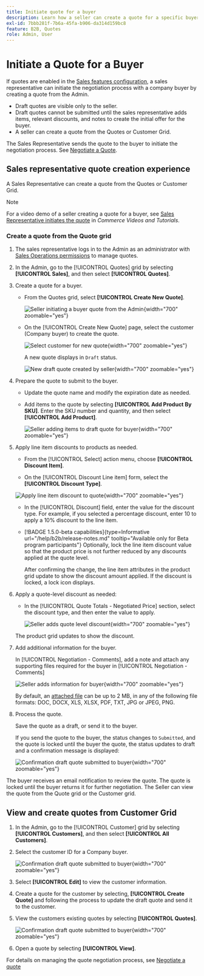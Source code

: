 ```yaml
---
title: Initiate quote for a buyer
description: Learn how a seller can create a quote for a specific buyer to start the negotiation process. The seller can submit quotes only for customers associated with a company account on the selected website.
exl-id: 7bbb281f-7b6a-45fa-b906-da314d159bc8
feature: B2B, Quotes
role: Admin, User
---
```

# Initiate a Quote for a Buyer

If quotes are enabled in the [Sales features configuration](configure-quotes.md), a sales representative can initiate the negotiation process with a company buyer by creating a quote from the Admin.

- Draft quotes are visible only to the seller.
- Draft quotes cannot be submitted until the sales representative adds items, relevant discounts, and notes to create the initial offer for the buyer.
- A seller can create a quote from the Quotes or Customer Grid.

The Sales Representative sends the quote to the buyer to initiate the negotiation process. See [Negotiate a Quote](quote-price-negotiation.md).

## Sales representative quote creation experience

A Sales Representative can create a quote from the Quotes or Customer Grid.

>[!NOTE]
>
>For a video demo of a seller creating a quote for a buyer, see [Sales Representative initiates the quote](https://experienceleague.adobe.com/docs/commerce-learn/tutorials/b2b/b2b-quote/sales-rep-initiates-quote.html) in _Commerce Videos and Tutorials_.

### Create a quote from the Quote grid

1. The sales representative logs in to the Admin as an administrator with [Sales Operations permissions](../systems/permissions.md) to manage quotes.

1. In the Admin, go to the [!UICONTROL Quotes] grid by selecting **[!UICONTROL Sales]**, and then select **[!UICONTROL Quotes]**.

1. Create a quote for a buyer.

   - From the Quotes grid, select **[!UICONTROL Create New Quote]**.

     ![Seller initiating a buyer quote from the Admin](./assets/quote-draft-from-admin.png){width="700" zoomable="yes"}

   - On the [!UICONTROL Create New Quote] page, select the customer (Company buyer) to create the quote.

     ![Select customer for new quote](./assets/quote-draft-from-admin-select-buyer.png){width="700" zoomable="yes"}

     A new quote displays in `Draft` status.

     ![New draft quote created by seller](./assets/quote-create-by-seller.png){width="700" zoomable="yes"}

1. Prepare the quote to submit to the buyer.

   - Update the quote name and modify the expiration date as needed.

   - Add items to the quote by selecting **[!UICONTROL Add Product By SKU]**. Enter the SKU number and quantity, and then select **[!UICONTROL Add Product]**.

     ![Seller adding items to draft quote for buyer](./assets/quote-draft-add-items.png){width="700" zoomable="yes"}

1. Apply line item discounts to products as needed.

   - From the [!UICONTROL Select] action menu, choose **[!UICONTROL Discount Item]**.

   - On the [!UICONTROL Discount Line item] form, select the **[!UICONTROL Discount Type]**.

    ![Apply line item discount to quote](./assets/quote-draft-add-items.png){width="700" zoomable="yes"}

   - In the [!UICONTROL Discount] field, enter the value for the discount type. For example, if you selected a percentage discount, enter 10 to apply a 10% discount to the line item.

   - [!BADGE 1.5.0-beta capabilities]{type=Informative url="/help/b2b/release-notes.md" tooltip="Available only for Beta program participants"} Optionally, lock the line item discount value so that the product price is not further reduced by any discounts applied at the quote level.

     After confirming the change, the line item attributes in the product grid update to show the discount amount applied. If the discount is locked, a lock icon displays.

1. Apply a quote-level discount as needed:

   - In the [!UICONTROL Quote Totals - Negotiated Price] section, select the discount type, and then enter the value to apply.

     ![Seller adds quote level discount](./assets/quote-draft-total-discount.png){width="700" zoomable="yes"}

   The product grid updates to show the discount.

1. Add additional information for the buyer.

   In [!UICONTROL Negotiation - Comments], add a note and attach any supporting files required for the buyer in [!UICONTROL Negotiation - Comments]

   ![Seller adds information for buyer](./assets/quote-draft-add-info-for-buyer.png){width="700" zoomable="yes"}

   By default, an [attached file](configure-quotes.md) can be up to 2 MB, in any of the following file formats: DOC, DOCX, XLS, XLSX, PDF, TXT, JPG or JPEG, PNG.

1. Process the quote.

   Save the quote as a draft, or send it to the buyer.

   If you send the quote to the buyer, the status changes to `Submitted`, and the quote is locked until the buyer the quote, the status updates to draft and a confirmation message is displayed:

   ![Confirmation draft quote submitted to buyer](./assets/quote-draft-submitted-confirmation.png){width="700" zoomable="yes"}

  The buyer receives an email notification to review the quote. The quote is locked until the buyer returns it for further negotiation. The Seller can view the quote from the Quote grid or the Customer grid.

## View and create quotes from Customer Grid

1. In the Admin, go to the [!UICONTROL Customer] grid by selecting **[!UICONTROL Customers]**, and then select **[!UICONTROL All Customers]**.

1. Select the customer ID for a Company buyer.

   ![Confirmation draft quote submitted to buyer](./assets/quote-view-customer-quotes.png){width="700" zoomable="yes"}

1. Select **[!UICONTROL Edit]** to view the customer information.

1. Create a quote for the customer by selecting, **[!UICONTROL Create Quote]** and following the process to update the draft quote and send it to the customer.

1. View the customers existing quotes by selecting **[!UICONTROL Quotes]**.

   ![Confirmation draft quote submitted to buyer](./assets/quote-list-from-customer-information.png){width="700" zoomable="yes"}

1. Open a quote by selecting **[!UICONTROL View]**.

For details on managing the quote negotiation process, see [Negotiate a quote](quote-price-negotiation.md)
